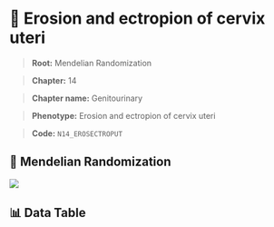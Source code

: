 # 🧪 Erosion and ectropion of cervix uteri

> **Root:** Mendelian Randomization

> **Chapter:** 14  

> **Chapter name:** Genitourinary

> **Phenotype:** Erosion and ectropion of cervix uteri  

> **Code:** `N14_EROSECTROPUT`

## 🧬 Mendelian Randomization  

<img src="/MR/Figures/Forward/N14_EROSECTROPUT.png"/>

## 📊 Data Table

<CsvTableMRF src="/MR_Data/Forward/N14_EROSECTROPUT.csv"/>
